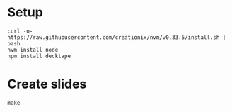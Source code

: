 # Setup

    curl -o- https://raw.githubusercontent.com/creationix/nvm/v0.33.5/install.sh | bash
    nvm install node
    npm install decktape

# Create slides

    make